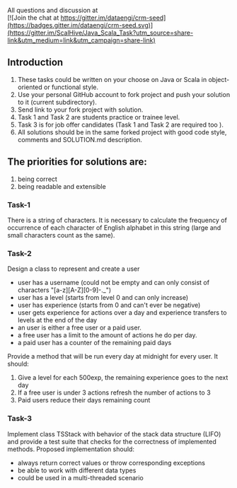 All questions and discussion at  
[![Join the chat at https://gitter.im/dataengi/crm-seed](https://badges.gitter.im/dataengi/crm-seed.svg)](https://gitter.im/ScalHive/Java_Scala_Task?utm_source=share-link&utm_medium=link&utm_campaign=share-link)

## Introduction

1. These tasks could be written on your choose on Java or Scala in object-oriented or functional style.
2. Use your personal GitHub account to fork project and push your solution to it (current subdirectory).
3. Send link to your fork project with solution.
4. Task 1 and Task 2 are students practice or trainee level.
5. Task 3 is for job offer candidates (Task 1 and Task 2 are required too ).
6. All solutions should be in the same forked project with good code style, comments and SOLUTION.md description.



## The priorities for solutions are:
  1) being correct
  2) being readable and extensible




### Task-1

There is a string of characters. It is necessary to calculate the frequency of occurrence of each character of English alphabet in this string (large and small characters count as the same).



### Task-2

Design a class to represent and create a user
*  user has a username (could not be empty and can only consist of characters "[a-z][A-Z][0-9]-._")
*  user has a level (starts from level 0 and can only increase)
*  user has experience (starts from 0 and can't ever be negative)
*  user gets experience for actions over a day and experience transfers to levels at the end of the day
*  an user is either a free user or a paid user.
*  a free user has a limit to the amount of actions he do per day.
*  a paid user has a counter of the remaining paid days


Provide a method that will be run every day at midnight for every user. It should:
1.  Give a level for each 500exp, the remaining experience goes to the next day
2.  If a free user is under 3 actions refresh the number of actions to 3
3.  Paid users reduce their days remaining count


### Task-3

Implement class TSStack with behavior of the stack data structure (LIFO) and provide a test suite that checks for the correctness of implemented methods.
Proposed implementation should:
* always return correct values or throw corresponding exceptions 
* be able to work with different data types
* could be used in a multi-threaded scenario 
